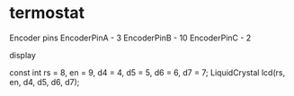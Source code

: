 # termostat

Encoder pins
EncoderPinA - 3
EncoderPinB - 10
EncoderPinC - 2

display 

const int rs = 8, en = 9, d4 = 4, d5 = 5, d6 = 6, d7 = 7;
LiquidCrystal lcd(rs, en, d4, d5, d6, d7);
